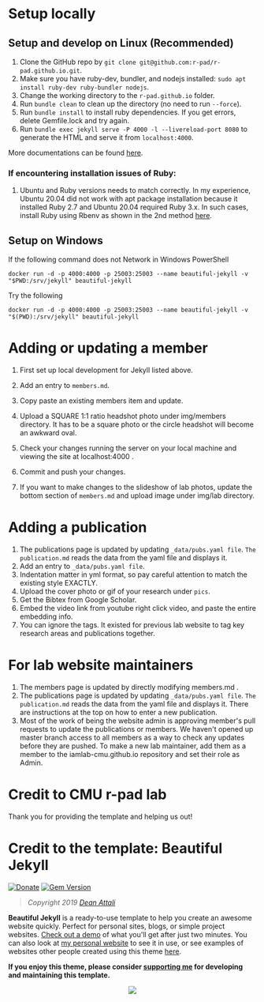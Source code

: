 # Setup locally

## Setup and develop on Linux (Recommended)

1. Clone the GitHub repo by `git clone git@github.com:r-pad/r-pad.github.io.git`. 
1. Make sure you have ruby-dev, bundler, and nodejs installed: `sudo apt install ruby-dev ruby-bundler nodejs`. 
1. Change the working directory to the `r-pad.github.io` folder. 
1. Run `bundle clean` to clean up the directory (no need to run `--force`). 
1. Run `bundle install` to install ruby dependencies. If you get errors, delete Gemfile.lock and try again.
1. Run `bundle exec jekyll serve -P 4000 -l --livereload-port 8080` to generate the HTML and serve it from `localhost:4000`. 

More documentations can be found [here](https://jekyllrb.com/docs/). 

### If encountering installation issues of Ruby:
1. Ubuntu and Ruby versions needs to match correctly. In my experience, Ubuntu 20.04 did not work with apt package installation because it installed Ruby 2.7 and Ubuntu 20.04 required Ruby 3.x. In such cases, install Ruby using Rbenv as shown in the 2nd method [here](https://phoenixnap.com/kb/install-ruby-ubuntu).

## Setup on Windows

If the following command does not Network in Windows PowerShell
```
docker run -d -p 4000:4000 -p 25003:25003 --name beautiful-jekyll -v "$PWD:/srv/jekyll" beautiful-jekyll
```
Try the following
```
docker run -d -p 4000:4000 -p 25003:25003 --name beautiful-jekyll -v "$(PWD):/srv/jekyll" beautiful-jekyll
```

# Adding or updating a member
1. First set up local development for Jekyll listed above.
2. Add an entry to `members.md`.
  1. Copy paste an existing members item and update.
  2. Upload a SQUARE 1:1 ratio headshot photo under img/members directory. It has to be a square photo or the circle headshot will become an awkward oval.
3. Check your changes running the server on your local machine and viewing the site at localhost:4000 .
4. Commit and push your changes.

1. If you want to make changes to the slideshow of lab photos, update the bottom section of `members.md` and upload image under img/lab directory.

# Adding a publication
1. The publications page is updated by updating `_data/pubs.yaml file`. `The publication.md` reads the data from the yaml file and displays it.
2. Add an entry to `_data/pubs.yaml file`.
  1. Indentation matter in yml format, so pay careful attention to match the existing style EXACTLY. 
  2. Upload the cover photo or gif of your research under `pics`.
  3. Get the Bibtex from Google Scholar. 
  4. Embed the video link from youtube right click video, and paste the entire embedding info.
  5. You can ignore the tags. It existed for previous lab website to tag key research areas and publications together.


# For lab website maintainers
1. The members page is updated by directly modifying members.md .
1. The publications page is updated by updating `_data/pubs.yaml file`. `The publication.md` reads the data from the yaml file and displays it. There are instructions at the top on how to enter a new publication. 
1. Most of the work of being the website admin is approving member's pull requests to update the publications or members. We haven't opened up master branch access to all members as a way to check any updates before they are pushed. To make a new lab maintainer, add them as a member to the iamlab-cmu.github.io repository and set their role as Admin.

# Credit to CMU r-pad lab
Thank you for providing the template and helping us out!

# Credit to the template: Beautiful Jekyll

[![Donate](https://img.shields.io/badge/Donate-PayPal-green.svg)](https://www.paypal.me/daattali/20)
[![Gem Version](https://badge.fury.io/rb/beautiful-jekyll-theme.svg)](https://badge.fury.io/rb/beautiful-jekyll-theme)

> *Copyright 2019 [Dean Attali](https://deanattali.com)*

**Beautiful Jekyll** is a ready-to-use template to help you create an awesome website quickly. Perfect for personal sites, blogs, or simple project websites.  [Check out a demo](https://deanattali.com/beautiful-jekyll) of what you'll get after just two minutes.  You can also look at [my personal website](https://deanattali.com) to see it in use, or see examples of websites other people created using this theme [here](#showcased-users-success-stories).

**If you enjoy this theme, please consider [supporting me](https://www.paypal.me/daattali/20) for developing and maintaining this template.**

<p align="center">
  <a href="https://www.paypal.me/daattali">
    <img src="https://www.paypalobjects.com/en_US/i/btn/btn_donate_LG.gif" />
  </a>
</p>
